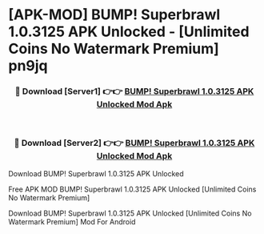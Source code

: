 # [APK-MOD] BUMP! Superbrawl 1.0.3125 APK Unlocked - [Unlimited Coins No Watermark Premium] pn9jq



<div align="center">
<h3>🔴 Download [Server1] 👉👉 <a href="https://momento.my/?title=BUMP!_Superbrawl_1.0.3125_APK_Unlocked">BUMP! Superbrawl 1.0.3125 APK Unlocked Mod Apk</a></h3><br>

<h3>🔴 Download [Server2] 👉👉 <a href="https://momento.my/?title=BUMP!_Superbrawl_1.0.3125_APK_Unlocked">BUMP! Superbrawl 1.0.3125 APK Unlocked Mod Apk</a></h3>
</div>



Download BUMP! Superbrawl 1.0.3125 APK Unlocked 

Free APK MOD BUMP! Superbrawl 1.0.3125 APK Unlocked [Unlimited Coins No Watermark Premium]

Download BUMP! Superbrawl 1.0.3125 APK Unlocked [Unlimited Coins No Watermark Premium] Mod For Android
